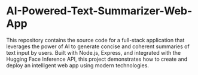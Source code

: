 # AI-Powered-Text-Summarizer-Web-App
This repository contains the source code for a full-stack application that leverages the power of AI to generate concise and coherent summaries of text input by users. Built with Node.js, Express, and integrated with the Hugging Face Inference API, this project demonstrates how to create and deploy an intelligent web app using modern technologies.
